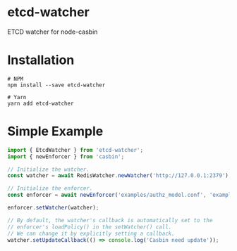 # etcd-watcher

ETCD watcher for node-casbin

# Installation

```shell script
# NPM
npm install --save etcd-watcher

# Yarn
yarn add etcd-watcher
```

# Simple Example
```typescript
import { EtcdWatcher } from 'etcd-watcher';
import { newEnforcer } from 'casbin';

// Initialize the watcher.
const watcher = await RedisWatcher.newWatcher('http://127.0.0.1:2379');

// Initialize the enforcer.
const enforcer = await newEnforcer('examples/authz_model.conf', 'examples/authz_policy.csv');

enforcer.setWatcher(watcher);

// By default, the watcher's callback is automatically set to the
// enforcer's loadPolicy() in the setWatcher() call.
// We can change it by explicitly setting a callback.
watcher.setUpdateCallback(() => console.log('Casbin need update'));

```
